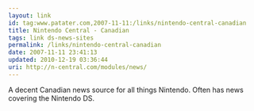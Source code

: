 ```yaml
---
layout: link
id: tag:www.patater.com,2007-11-11:/links/nintendo-central-canadian
title: Nintendo Central - Canadian
tags: link ds-news-sites
permalink: /links/nintendo-central-canadian
date: 2007-11-11 23:41:13
updated: 2010-12-19 03:36:44
uri: http://n-central.com/modules/news/
---
```

A decent Canadian news source for all things Nintendo. Often has news covering
the Nintendo DS.
